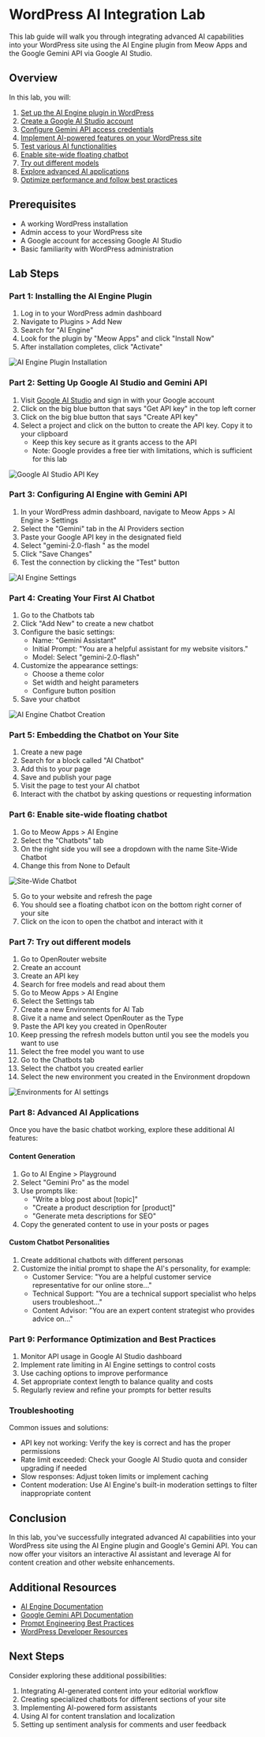 # WordPress AI Integration Lab

This lab guide will walk you through integrating advanced AI capabilities into your WordPress site using the AI Engine plugin from Meow Apps and the Google Gemini API via Google AI Studio.

## Overview

In this lab, you will:
1. [Set up the AI Engine plugin in WordPress](#part-1-installing-the-ai-engine-plugin)
2. [Create a Google AI Studio account](#part-2-setting-up-google-ai-studio-and-gemini-api)
3. [Configure Gemini API access credentials](#part-3-configuring-ai-engine-with-gemini-api)
4. [Implement AI-powered features on your WordPress site](#part-4-creating-your-first-ai-chatbot)
5. [Test various AI functionalities](#part-5-embedding-the-chatbot-on-your-site)
6. [Enable site-wide floating chatbot](#part-6-enable-site-wide-floating-chatbot)
7. [Try out different models](#part-7-try-out-different-models)
8. [Explore advanced AI applications](#part-8-advanced-ai-applications)
9. [Optimize performance and follow best practices](#part-9-performance-optimization-and-best-practices)

## Prerequisites

- A working WordPress installation
- Admin access to your WordPress site
- A Google account for accessing Google AI Studio
- Basic familiarity with WordPress administration

## Lab Steps

### Part 1: Installing the AI Engine Plugin

1. Log in to your WordPress admin dashboard
2. Navigate to Plugins > Add New
3. Search for "AI Engine"
4. Look for the plugin by "Meow Apps" and click "Install Now"
5. After installation completes, click "Activate"

![AI Engine Plugin Installation](img/ai-engine-plugin-installation.png)

### Part 2: Setting Up Google AI Studio and Gemini API

1. Visit [Google AI Studio](https://makersuite.google.com/) and sign in with your Google account
2. Click on the big blue button that says "Get API key" in the top left corner
3. Click on the big blue button that says "Create API key"
4. Select a project and click on the button to create the API key. Copy it to your clipboard
   - Keep this key secure as it grants access to the API
   - Note: Google provides a free tier with limitations, which is sufficient for this lab

![Google AI Studio API Key](img/google-ai-studio-api-key.png)

### Part 3: Configuring AI Engine with Gemini API

1. In your WordPress admin dashboard, navigate to Meow Apps > AI Engine > Settings
2. Select the "Gemini" tab in the AI Providers section
3. Paste your Google API key in the designated field
4. Select "gemini-2.0-flash " as the model
4. Click "Save Changes"
5. Test the connection by clicking the "Test" button

![AI Engine Settings](img/ai-engine-settings.png)

### Part 4: Creating Your First AI Chatbot

1. Go to the Chatbots tab 
2. Click "Add New" to create a new chatbot
3. Configure the basic settings:
   - Name: "Gemini Assistant"
   - Initial Prompt: "You are a helpful assistant for my website visitors."
   - Model: Select "gemini-2.0-flash"
4. Customize the appearance settings:
   - Choose a theme color
   - Set width and height parameters
   - Configure button position
5. Save your chatbot

![AI Engine Chatbot Creation](img/ai-engine-chatbot-creation.png)

### Part 5: Embedding the Chatbot on Your Site

1. Create a new page
2. Search for a block called "AI Chatbot"
3. Add this to your page
4. Save and publish your page
5. Visit the page to test your AI chatbot
6. Interact with the chatbot by asking questions or requesting information

### Part 6: Enable site-wide floating chatbot

1. Go to Meow Apps > AI Engine
2. Select the "Chatbots" tab
3. On the right side you will see a dropdown with the name Site-Wide Chatbot
4. Change this from None to Default

![Site-Wide Chatbot](img/ai-engine-chatbot-on-page.png)

5. Go to your website and refresh the page
6. You should see a floating chatbot icon on the bottom right corner of your site
7. Click on the icon to open the chatbot and interact with it

### Part 7: Try out different models
1. Go to OpenRouter website
2. Create an account
3. Create an API key
4. Search for free models and read about them
5. Go to Meow Apps > AI Engine
6. Select the Settings tab
7. Create a new Environments for AI Tab
8. Give it a name and select OpenRouter as the Type
9. Paste the API key you created in OpenRouter
10. Keep pressing the refresh models button until you see the models you want to use
11. Select the free model you want to use
12. Go to the Chatbots tab
13. Select the chatbot you created earlier
14. Select the new environment you created in the Environment dropdown

![Environments for AI settings](img/env-ai-setup.png)

### Part 8: Advanced AI Applications

Once you have the basic chatbot working, explore these additional AI features:

#### Content Generation

1. Go to AI Engine > Playground
2. Select "Gemini Pro" as the model
3. Use prompts like:
   - "Write a blog post about [topic]"
   - "Create a product description for [product]"
   - "Generate meta descriptions for SEO"
4. Copy the generated content to use in your posts or pages

#### Custom Chatbot Personalities

1. Create additional chatbots with different personas
2. Customize the initial prompt to shape the AI's personality, for example:
   - Customer Service: "You are a helpful customer service representative for our online store..."
   - Technical Support: "You are a technical support specialist who helps users troubleshoot..."
   - Content Advisor: "You are an expert content strategist who provides advice on..."

### Part 9: Performance Optimization and Best Practices

1. Monitor API usage in Google AI Studio dashboard
2. Implement rate limiting in AI Engine settings to control costs
3. Use caching options to improve performance
4. Set appropriate context length to balance quality and costs
5. Regularly review and refine your prompts for better results

### Troubleshooting

Common issues and solutions:
- API key not working: Verify the key is correct and has the proper permissions
- Rate limit exceeded: Check your Google AI Studio quota and consider upgrading if needed
- Slow responses: Adjust token limits or implement caching
- Content moderation: Use AI Engine's built-in moderation settings to filter inappropriate content

## Conclusion

In this lab, you've successfully integrated advanced AI capabilities into your WordPress site using the AI Engine plugin and Google's Gemini API. You can now offer your visitors an interactive AI assistant and leverage AI for content creation and other website enhancements.

## Additional Resources

- [AI Engine Documentation](https://meowapps.com/ai-engine/documentation/)
- [Google Gemini API Documentation](https://ai.google.dev/docs/gemini_api_overview)
- [Prompt Engineering Best Practices](https://ai.google.dev/docs/prompt_best_practices)
- [WordPress Developer Resources](https://developer.wordpress.org/)

## Next Steps

Consider exploring these additional possibilities:
1. Integrating AI-generated content into your editorial workflow
2. Creating specialized chatbots for different sections of your site
3. Implementing AI-powered form assistants
4. Using AI for content translation and localization
5. Setting up sentiment analysis for comments and user feedback
